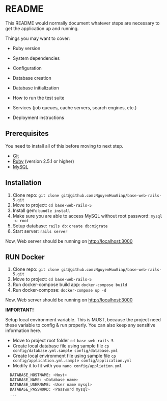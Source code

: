 # README

This README would normally document whatever steps are necessary to get the
application up and running.

Things you may want to cover:

* Ruby version

* System dependencies

* Configuration

* Database creation

* Database initialization

* How to run the test suite

* Services (job queues, cache servers, search engines, etc.)

* Deployment instructions

## Prerequisites

You need to install all of this before moving to next step.

* [Git](http://git-scm.com/)
* [Ruby](https://www.ruby-lang.org/en/downloads/) (version 2.5.1 or higher)
* [MySQL](https://dev.mysql.com/downloads/)

## Installation 

1. Clone repo: `git clone git@github.com:NguyenHuuGiap/base-web-rails-5.git`
2. Move to project: `cd base-web-rails-5`
3. Install gem: `bundle install`
4. Make sure you are able to access MySQL without root password: `mysql -u root`
5. Setup database: `rails db:create db:migrate`
7. Start server: `rails server` 

Now, Web server should be running on [http://localhost:3000](http://localhost:3000)

## RUN Docker

1. Clone repo: `git clone git@github.com:NguyenHuuGiap/base-web-rails-5.git`
2. Move to project: `cd base-web-rails-5`
3. Run docker-compose build app: `docker-compose build`
4. Run docker-compose: `docker-compose up -d`

Now, Web server should be running on [http://localhost:3000](http://localhost:3000)

**IMPORTANT!** 

Setup local environment variable. This is MUST, because the project need these variable to config & run properly.
You can also keep any sensitive information here.
 - Move to project root folder `cd base-web-rails-5`
 - Create local database file using sample file `cp config/database.yml.sample config/database.yml`
 - Create local environment file using sample file `cp config/application.yml.sample config/application.yml`
 - Modify it to fit with you `nano config/appliation.yml`

  ```bash
    DATABASE_HOSTNAME: <Host>
    DATABASE_NAME: <Database name>
    DATABASE_USERNAME: <User name mysql>
    DATABASE_PASSWORD: <Password mysql>
    ...
  ```
